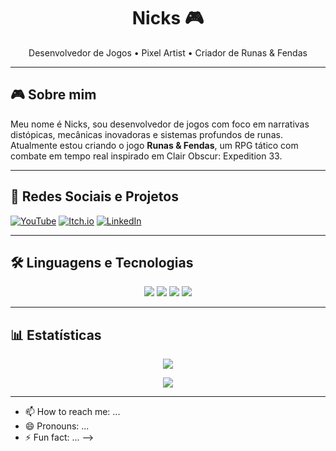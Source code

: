 <h1 align="center">Nicks 🎮</h1>

<p align="center">
  Desenvolvedor de Jogos • Pixel Artist • Criador de Runas & Fendas
</p>

---

## 🎮 Sobre mim

Meu nome é Nicks, sou desenvolvedor de jogos com foco em narrativas distópicas, mecânicas inovadoras e sistemas profundos de runas.  
Atualmente estou criando o jogo **Runas & Fendas**, um RPG tático com combate em tempo real inspirado em Clair Obscur: Expedition 33.

---

## 🚀 Redes Sociais e Projetos

[![YouTube](https://img.shields.io/badge/YouTube-Nicks-red?logo=youtube&logoColor=white)](https://youtube.com/SEUCANAL)
[![Itch.io](https://img.shields.io/badge/Itch.io-Nicks-red?logo=itch.io&logoColor=white)](https://itch.io/profile/SEUPROFILE)
[![LinkedIn](https://img.shields.io/badge/LinkedIn-Nicks-blue?logo=linkedin&logoColor=white)](https://linkedin.com/in/SEULINKEDIN)

---

## 🛠️ Linguagens e Tecnologias

<p align="center">
<img src="https://img.shields.io/badge/GameMaker-2023.x-blue?logo=gamemakerstudio&logoColor=white">
<img src="https://img.shields.io/badge/Aseprite-Pixel%20Art-orange?logo=aseprite&logoColor=white">
<img src="https://img.shields.io/badge/Git-Version%20Control-lightgrey?logo=git&logoColor=white">
<img src="https://img.shields.io/badge/Figma-UI%20Design-red?logo=figma&logoColor=white">
</p>

---

## 📊 Estatísticas

<p align="center">
  <img src="https://github-readme-stats.vercel.app/api?username=nicksx-del&show_icons=true&theme=tokyonight" />
</p>

<p align="center">
  <img src="https://github-readme-stats.vercel.app/api/top-langs/?username=nicksx-del&layout=compact&theme=tokyonight" />
</p>

---
- 📫 How to reach me: ...
- 😄 Pronouns: ...
- ⚡ Fun fact: ...
-->

